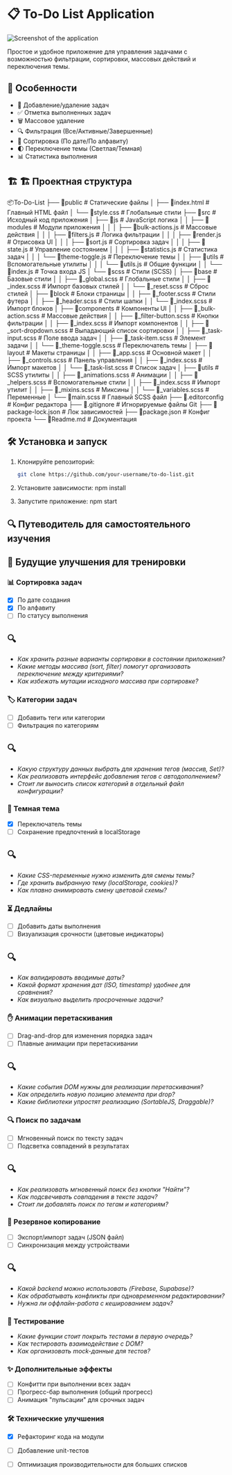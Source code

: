 # 📋 To-Do List Application

![Screenshot of the application](./screenshot.png) 

Простое и удобное приложение для управления задачами с возможностью фильтрации, сортировки, массовых действий и переключения темы.

## 🚀 Особенности
- 📝 Добавление/удаление задач
- ✅ Отметка выполненных задач
- 🗑️ Массовое удаление
- 🔍 Фильтрация (Все/Активные/Завершенные)
- 🔄 Сортировка (По дате/По алфавиту)
- 🌓 Переключение темы (Светлая/Темная)
- 📊 Статистика выполнения


## 🏗️ 🏗 Проектная структура

📦To-Do-List
├── 📂public # Статические файлы
│ ├── 📜index.html # Главный HTML файл
│ └── 📜style.css # Глобальные стили
├── 📂src # Исходный код приложения
│ ├── 📂js # JavaScript логика
│ │ ├── 📂modules # Модули приложения
│ │ │ ├── 📜bulk-actions.js # Массовые действия
│ │ │ ├── 📜filters.js # Логика фильтрации
│ │ │ ├── 📜render.js # Отрисовка UI
│ │ │ ├── 📜sort.js # Сортировка задач
│ │ │ ├── 📜state.js # Управление состоянием
│ │ │ ├── 📜statistics.js # Статистика задач
│ │ │ └── 📜theme-toggle.js # Переключение темы
│ │ ├── 📂utils # Вспомогательные утилиты
│ │ │ └── 📜utils.js # Общие функции
│ │ └── 📜index.js # Точка входа JS
│ └── 📂scss # Стили (SCSS)
│ ├── 📂base # Базовые стили
│ │ ├── 📜_global.scss # Глобальные стили
│ │ ├── 📜_index.scss # Импорт базовых стилей
│ │ └── 📜_reset.scss # Сброс стилей
│ ├── 📂block # Блоки страницы
│ │ ├── 📜_footer.scss # Стили футера
│ │ ├── 📜_header.scss # Стили шапки
│ │ └── 📜_index.scss # Импорт блоков
│ ├── 📂components # Компоненты UI
│ │ ├── 📜_bulk-action.scss # Массовые действия
│ │ ├── 📜_filter-button.scss # Кнопки фильтрации
│ │ ├── 📜_index.scss # Импорт компонентов
│ │ ├── 📜_sort-dropdown.scss # Выпадающий список сортировки
│ │ ├── 📜_task-input.scss # Поле ввода задач
│ │ ├── 📜_task-item.scss # Элемент задачи
│ │ └── 📜_theme-toggle.scss # Переключатель темы
│ ├── 📂layout # Макеты страницы
│ │ ├── 📜_app.scss # Основной макет
│ │ ├── 📜_controls.scss # Панель управления
│ │ ├── 📜_index.scss # Импорт макетов
│ │ └── 📜_task-list.scss # Список задач
│ ├── 📂utils # SCSS утилиты
│ │ ├── 📜_animations.scss # Анимации
│ │ ├── 📜_helpers.scss # Вспомогательные стили
│ │ ├── 📜_index.scss # Импорт утилит
│ │ ├── 📜_mixins.scss # Миксины
│ │ └── 📜_variables.scss # Переменные
│ └── 📜main.scss # Главный SCSS файл
├── 📜.editorconfig # Конфиг редактора
├── 📜.gitignore # Игнорируемые файлы Git
├── 📜package-lock.json # Лок зависимостей
├── 📜package.json # Конфиг проекта
└── 📜Readme.md # Документация

## 🛠️ Установка и запуск

1. Клонируйте репозиторий:
   ```bash
   git clone https://github.com/your-username/to-do-list.git

2. Установите зависимости:
    npm install

3. Запустите приложение:
    npm start

## 🔍 Путеводитель для самостоятельного изучения
## 🚀 Будущие улучшения для тренировки

### 📊 Сортировка задач
- [X] По дате создания  
- [X] По алфавиту  
- [ ] По статусу выполнения  

## 🔍
- *Как хранить разные варианты сортировки в состоянии приложения?*
- *Какие методы массива (sort, filter) помогут организовать переключение между критериями?*
- *Как избежать мутации исходного массива при сортировке?*


### 🏷️ Категории задач
- [ ] Добавить теги или категории  
- [ ] Фильтрация по категориям  

## 🔍
- *Какую структуру данных выбрать для хранения тегов (массив, Set)?*
- *Как реализовать интерфейс добавления тегов с автодополнением?*
- *Стоит ли выносить список категорий в отдельный файл конфигурации?*


### 🌙 Темная тема
- [X] Переключатель темы  
- [ ] Сохранение предпочтений в localStorage  

## 🔍
- *Какие CSS-переменные нужно изменить для смены темы?*
- *Где хранить выбранную тему (localStorage, cookies)?*
- *Как плавно анимировать смену цветовой схемы?*


### ⏳ Дедлайны
- [ ] Добавить даты выполнения  
- [ ] Визуализация срочности (цветовые индикаторы)  

## 🔍
- *Как валидировать вводимые даты?*
- *Какой формат хранения дат (ISO, timestamp) удобнее для сравнения?*
- *Как визуально выделить просроченные задачи?*


### ✋ Анимации перетаскивания
- [ ] Drag-and-drop для изменения порядка задач  
- [ ] Плавные анимации при перетаскивании  

## 🔍
- *Какие события DOM нужны для реализации перетаскивания?*
- *Как определить новую позицию элемента при drop?*
- *Какие библиотеки упростят реализацию (SortableJS, Draggable)?*


### 🔍 Поиск по задачам
- [ ] Мгновенный поиск по тексту задач  
- [ ] Подсветка совпадений в результатах  

## 🔍
- *Как реализовать мгновенный поиск без кнопки "Найти"?*
- *Как подсвечивать совпадения в тексте задач?*
- *Стоит ли добавлять поиск по тегам и категориям?*


### 💾 Резервное копирование
- [ ] Экспорт/импорт задач (JSON файл)  
- [ ] Синхронизация между устройствами  

## 🔍
- *Какой backend можно использовать (Firebase, Supabase)?*
- *Как обрабатывать конфликты при одновременном редактировании?*
- *Нужна ли оффлайн-работа с кешированием задач?*


### 🧪 Тестирование
- *Какие функции стоит покрыть тестами в первую очередь?*
- *Как тестировать взаимодействие с DOM?*
- *Как организовать mock-данные для тестов?*

### ✨ Дополнительные эффекты
- [ ] Конфитти при выполнении всех задач  
- [ ] Прогресс-бар выполнения (общий прогресс)  
- [ ] Анимация "пульсации" для срочных задач  

### 🛠️ Технические улучшения
- [X] Рефакторинг кода на модули  
- [ ] Добавление unit-тестов  
- [ ] Оптимизация производительности для больших списков  







